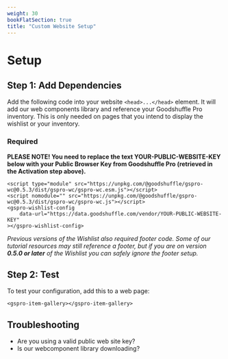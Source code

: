 ```yaml
---
weight: 30 
bookFlatSection: true 
title: "Custom Website Setup"
---
```


# Setup

## Step 1: Add Dependencies

Add the following code into your website `<head>...</head>` element. It will add our web components library and
reference your Goodshuffle Pro inventory. This is only needed on pages that you intend to display the wishlist or your
inventory.

### Required

**PLEASE NOTE! You need to replace the text YOUR-PUBLIC-WEBSITE-KEY below with your Public Browser Key from Goodshuffle Pro (retrieved in the Activation step above).**

```
<script type="module" src="https://unpkg.com/@goodshuffle/gspro-wc@0.5.3/dist/gspro-wc/gspro-wc.esm.js"></script>
<script nomodule="" src="https://unpkg.com/@goodshuffle/gspro-wc@0.5.3/dist/gspro-wc/gspro-wc.js"></script>
<gspro-wishlist-config
    data-url="https://data.goodshuffle.com/vendor/YOUR-PUBLIC-WEBSITE-KEY"
></gspro-wishlist-config>
```

*Previous versions of the Wishlist also required footer code. Some of our tutorial resources may still reference a footer, but if you are on version **0.5.0 or later** of the Wishlist you can safely ignore the footer setup.*

## Step 2: Test

To test your configuration, add this to a web page:

```
<gspro-item-gallery></gspro-item-gallery>
```

## Troubleshooting

- Are you using a valid public web site key?
- Is our webcomponent library downloading?
